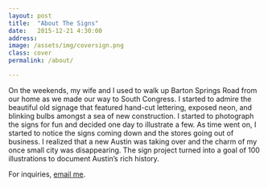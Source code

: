 ```yaml
---
layout: post
title:  "About The Signs"
date:   2015-12-21 4:30:00
address:
image: /assets/img/coversign.png
class: cover
permalink: /about/

---
```

On the weekends, my wife and I used to walk up Barton Springs Road from our home as we made our way to South Congress. I started to admire the beautiful old signage that featured hand-cut lettering, exposed neon, and blinking bulbs amongst a sea of new construction. I started to photograph the signs for fun and decided one day to illustrate a few. As time went on, I started to notice the signs coming down and the stores going out of business. I realized that a new Austin was taking over and the charm of my once small city was disappearing. The sign project turned into a goal of 100 illustrations to document Austin’s rich history.

For inquiries, [email me](mailto:reagan@paravelinc.com).
